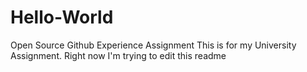 # Hello-World
Open Source Github Experience Assignment
This is for my University Assignment. Right now I'm trying to edit this readme
